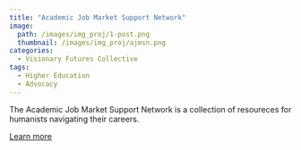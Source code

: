 ```yaml
---
title: "Academic Job Market Support Network" 
image: 
  path: /images/img_proj/1-post.png
  thumbnail: /images/img_proj/ajmsn.png
categories:
  - Visionary Futures Collective
tags:
  - Higher Education
  - Advocacy
---
```


The Academic Job Market Support Network is a collection of resoureces for humanists navigating their careers.

[Learn more](https://hcommons.org/groups/academic-job-market-support-network/)